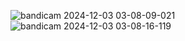 ![bandicam 2024-12-03 03-08-09-021](https://github.com/user-attachments/assets/1936f682-af14-4e12-9558-d0a2a029a847)
![bandicam 2024-12-03 03-08-16-119](https://github.com/user-attachments/assets/c0f9f551-1c72-4e18-89de-c637976f5a55)
